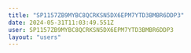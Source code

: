 ```yaml
---
title: "SP1157ZB9MYBC8QCRKSN5DX6EPM7YTD3BMBR6DDP3"
date: 2024-05-31T11:03:49.551Z
user: SP1157ZB9MYBC8QCRKSN5DX6EPM7YTD3BMBR6DDP3
layout: "users"
---
```

    